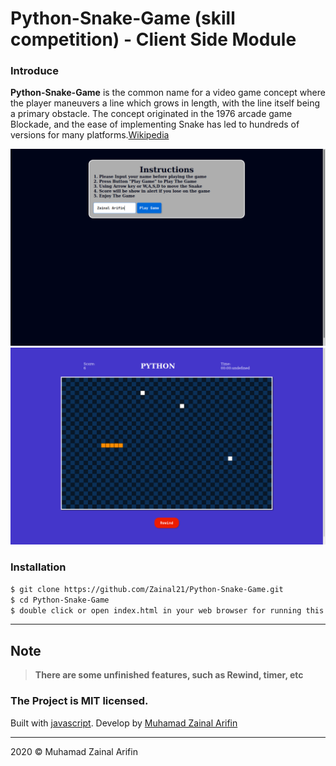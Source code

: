 <!-- @format -->

# Python-Snake-Game (skill competition) - Client Side Module

### Introduce

**Python-Snake-Game** is the common name for a video game concept where the player maneuvers a line which grows in length, with the line itself being a primary obstacle. The concept originated in the 1976 arcade game Blockade, and the ease of implementing Snake has led to hundreds of versions for many platforms.[Wikipedia](https://www.wikipedia.org/)

![Home](demo-1.png)
![Home](demo-2.png)

### Installation

```sh
$ git clone https://github.com/Zainal21/Python-Snake-Game.git
$ cd Python-Snake-Game
$ double click or open index.html in your web browser for running this project
```

---

## Note

> **There are some unfinished features, such as Rewind, timer, etc**

### The Project is MIT licensed.

Built with [javascript](https://www.javascript.com/). Develop by [Muhamad Zainal Arifin](muhammadzaindev.vercel.app/)

---

2020 © Muhamad Zainal Arifin
